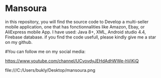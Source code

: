 # Mansoura
in this repository, you will find the source code to Develop a multi-seller 
mobile application, one that has fonctionnalities like Amazon, Ebay, or AliExpress mobile App. 
I have used: Java 8+, XML, Android studio 4.4, Firebase database. 
if you find the code usefull, please kindly give me a star on my github. 

#You can follow me on my social media:

https://www.youtube.com/channel/UCvovdyJEHdAdhWWe-hViKiQ

file:///C:/Users/bukly/Desktop/mansoura.png

